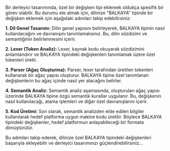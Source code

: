 Bir derleyici tasarımında, özel bir değişken tipi eklemek oldukça spesifik bir görev olabilir. Bu durumu ele almak için, dilinize "BALKAYA" tipinde bir değişken eklemek için aşağıdaki adımları takip edebilirsiniz:

**1. Dil Genel Tasarımı:**
Dilin genel yapısını belirleyerek, BALKAYA tipinin nasıl kullanılacağını ve davranışını tanımlamalısınız. Bu, dilin sözdizimi ve semantiğinin belirlenmesini içerir.

**2. Lexer (Token Analiz):**
Lexer, kaynak kodu okuyarak sözdizimini anlamlandırır ve BALKAYA tipindeki değişkenleri tanımlamak üzere özel tokenleri üretir.

**3. Parser (Ağaç Oluşturma):**
Parser, lexer tarafından üretilen tokenleri kullanarak bir ağaç yapısı oluşturur. BALKAYA tipine özel tanımlanan değişkenlerin bu ağaç içinde nasıl yer alacağını belirler.

**4. Semantik Analiz:**
Semantik analiz aşamasında, oluşturulan ağaç yapısı üzerinde BALKAYA tipine özgü semantik kurallar uygulanır. Bu, değişkenin nasıl kullanılacağı, atama işlemleri ve diğer özel davranışlarını içerir.

**5. Kod Üretimi:**
Son olarak, semantik analizden elde edilen bilgiler kullanılarak hedef platforma uygun makine kodu üretilir. Böylece BALKAYA tipindeki değişkenler, hedef platformun anlayabileceği bir formata dönüştürülür.

Bu adımları takip ederek, dilinize özel BALKAYA tipindeki değişkenleri başarıyla ekleyebilir ve derleyici tasarımınızı güçlendirebilirsiniz...
